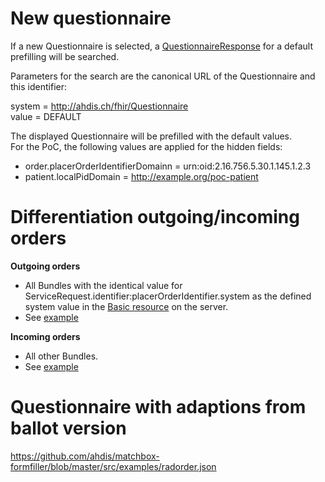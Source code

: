 New questionnaire
=================

If a new Questionnaire is selected, a [QuestionnaireResponse](https://github.com/ahdis/matchbox-formfiller/blob/master/src/examples/radorder-qr-default.json) for a default prefilling will be searched.

Parameters for the search are the canonical URL of the Questionnaire and this identifier:

system = http://ahdis.ch/fhir/Questionnaire   
value  = DEFAULT

The displayed Questionnaire will be prefilled with the default values.   
For the PoC, the following values are applied for the hidden fields:
* order.placerOrderIdentifierDomainn = urn:oid:2.16.756.5.30.1.145.1.2.3
* patient.localPidDomain = http://example.org/poc-patient


Differentiation outgoing/incoming orders
========================================

**Outgoing orders**  
* All Bundles with the identical value for ServiceRequest.identifier:placerOrderIdentifier.system as the defined system value in the [Basic resource](https://github.com/ahdis/matchbox-formfiller/blob/master/src/examples/placer-order-identifier.json) on the server.
* See [example](https://github.com/ahdis/matchbox-formfiller/blob/master/src/examples/bundle-outgoing.json)

**Incoming orders**   
* All other Bundles.
* See [example](https://github.com/ahdis/matchbox-formfiller/blob/master/src/examples/bundle-incoming.json)


Questionnaire with adaptions from ballot version
================================================

https://github.com/ahdis/matchbox-formfiller/blob/master/src/examples/radorder.json




